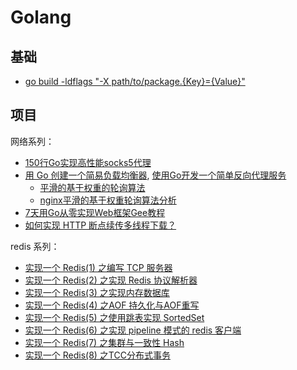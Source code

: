 # Golang

## 基础

- [go build -ldflags "-X path/to/package.{Key}={Value}"](https://mp.weixin.qq.com/s/nd0ynZfRbgIZktG5TkfWbg) 

## 项目

网络系列：
- [150行Go实现高性能socks5代理](https://mp.weixin.qq.com/s/WjRRCU3xKvDRKgru9dZ7hg)
- [用 Go 创建一个简易负载均衡器](https://mp.weixin.qq.com/s/pe0CQa3tdrUmC86OSRBNeg), [使用Go开发一个简单反向代理服务](https://lihaoquan.me/2018/4/24/go-reverse-proxy.html)
  - [平滑的基于权重的轮询算法](https://colobu.com/2016/12/04/smooth-weighted-round-robin-algorithm/)
  - [nginx平滑的基于权重轮询算法分析](https://tenfy.cn/2018/11/12/smooth-weighted-round-robin/)
- [7天用Go从零实现Web框架Gee教程](https://geektutu.com/post/gee.html)
- [如何实现 HTTP 断点续传多线程下载？](https://mp.weixin.qq.com/s/dt5emM2IsJ3DKmL502Zm8A)

redis 系列：
- [实现一个 Redis(1) 之编写 TCP 服务器](https://mp.weixin.qq.com/s/ZcH-iLVEdGlfweviMbJUjg)
- [实现一个 Redis(2) 之实现 Redis 协议解析器](https://mp.weixin.qq.com/s/6XJpY2rkvXelBhUHVZ68sw)
- [实现一个 Redis(3) 之实现内存数据库](https://mp.weixin.qq.com/s/Rlz_L6-HBs9EggrFANFG1g)
- [实现一个 Redis(4) 之AOF 持久化与AOF重写](https://mp.weixin.qq.com/s/3MPwvqHp_WkgI6g9t2_6Fg)
- [实现一个 Redis(5) 之使用跳表实现 SortedSet](https://mp.weixin.qq.com/s/kGIpAq6zlhTkg8G-QyWBsQ)
- [实现一个 Redis(6) 之实现 pipeline 模式的 redis 客户端](https://mp.weixin.qq.com/s/9NILvKm2vzEx3hc0lVQy6w)
- [实现一个 Redis(7) 之集群与一致性 Hash](https://mp.weixin.qq.com/s/KCY4VdvsnDvjr4ZDnbjVmg)
- [实现一个 Redis(8) 之TCC分布式事务](https://mp.weixin.qq.com/s/43ksyukuCOHh4ZJZUHvZEQ)
